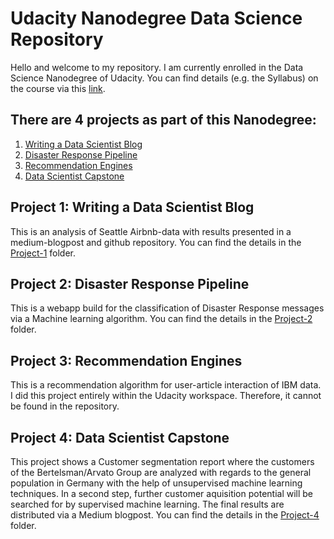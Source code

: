 # Udacity Nanodegree Data Science Repository

Hello and welcome to my repository.
I am currently enrolled in the Data Science Nanodegree of Udacity. You can find details (e.g. the Syllabus) on the course via this [link](https://www.udacity.com/course/data-scientist-nanodegree--nd025).

## There are 4 projects as part of this Nanodegree:
1. [Writing a Data Scientist Blog](#Project_1)
2. [Disaster Response Pipeline](#Project_2)
3. [Recommendation Engines](#Project_3)
4. [Data Scientist Capstone](#Project_4)

## Project 1: Writing a Data Scientist Blog <a name="Project_1"></a>

This is an analysis of Seattle Airbnb-data with results presented in a medium-blogpost and github repository. You can find the details in the [Project-1](https://github.com/the-m8/Udacity_Nanodegree_Data-Science/tree/main/Project_1) folder.

## Project 2: Disaster Response Pipeline <a name="Project_2"></a>

This is a webapp build for the classification of Disaster Response messages via a Machine learning algorithm. You can find the details in the [Project-2](https://github.com/the-m8/Udacity_Nanodegree_Data-Science/tree/main/Project_2) folder.

## Project 3: Recommendation Engines <a name="Project_3"></a>

This is a recommendation algorithm for user-article interaction of IBM data. I did this project entirely within the Udacity workspace. Therefore, it cannot be found in the repository.

## Project 4: Data Scientist Capstone <a name="Project_4"></a>

This project shows a Customer segmentation report where the customers of the Bertelsman/Arvato Group are analyzed with regards to the general population in Germany with the help of unsupervised machine learning techniques. In a second step, further customer aquisition potential will be searched for by supervised machine learning. The final results are distributed via a Medium blogpost. You can find the details in the [Project-4](https://github.com/the-m8/Udacity_Nanodegree_Data-Science/tree/main/Project_4) folder.

